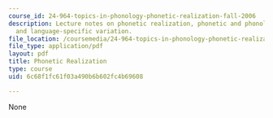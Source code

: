 ```yaml
---
course_id: 24-964-topics-in-phonology-phonetic-realization-fall-2006
description: Lecture notes on phonetic realization, phonetic and phonological representations,
  and language-specific variation.
file_location: /coursemedia/24-964-topics-in-phonology-phonetic-realization-fall-2006/6c68f1fc61f03a490b6b602fc4b69608_MIT24_964F06_lec01_intro.pdf
file_type: application/pdf
layout: pdf
title: Phonetic Realization
type: course
uid: 6c68f1fc61f03a490b6b602fc4b69608

---
```

None